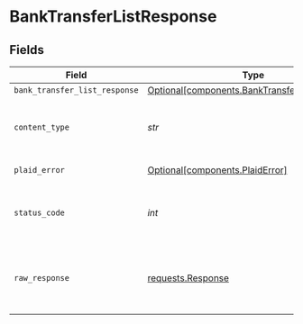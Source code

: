 # BankTransferListResponse


## Fields

| Field                                                                                            | Type                                                                                             | Required                                                                                         | Description                                                                                      |
| ------------------------------------------------------------------------------------------------ | ------------------------------------------------------------------------------------------------ | ------------------------------------------------------------------------------------------------ | ------------------------------------------------------------------------------------------------ |
| `bank_transfer_list_response`                                                                    | [Optional[components.BankTransferListResponse]](../../models/shared/banktransferlistresponse.md) | :heavy_minus_sign:                                                                               | OK                                                                                               |
| `content_type`                                                                                   | *str*                                                                                            | :heavy_check_mark:                                                                               | HTTP response content type for this operation                                                    |
| `plaid_error`                                                                                    | [Optional[components.PlaidError]](../../models/shared/plaiderror.md)                             | :heavy_minus_sign:                                                                               | Error response                                                                                   |
| `status_code`                                                                                    | *int*                                                                                            | :heavy_check_mark:                                                                               | HTTP response status code for this operation                                                     |
| `raw_response`                                                                                   | [requests.Response](https://requests.readthedocs.io/en/latest/api/#requests.Response)            | :heavy_minus_sign:                                                                               | Raw HTTP response; suitable for custom response parsing                                          |